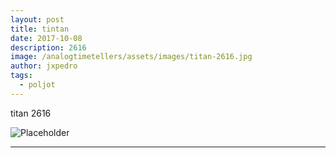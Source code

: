 ```yaml
---
layout: post
title: tintan
date: 2017-10-08
description: 2616
image: /analogtimetellers/assets/images/titan-2616.jpg
author: jxpedro
tags: 
  - poljot
---
```

<p >titan 2616</p>

![Placeholder](/analogtimetellers/assets/images/titan-2616.jpg)

<p></p>

<hr/>